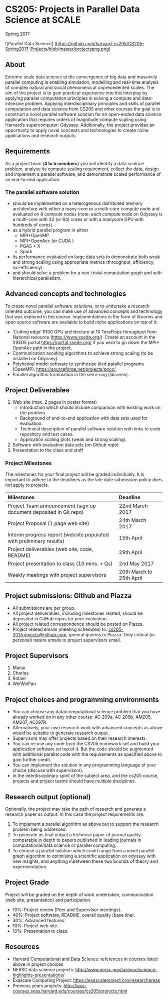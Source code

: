 # CS205: Projects in Parallel Data Science at SCALE
Spring 2017

![Parallel Data Science]
(https://github.com/harvard-cs205/CS205-Spring2017-Projects/blob/master/projectspng.png)


## About
Extreme scale data science at the convergence of big data and massively parallel computing is enabling simulation, modelling and real-time analysis of complex natural and social phenomena at unprecedented scales. The aim of the project is to gain practical experience into this interplay by applying parallel computation principles in solving a compute and data-intensive problem. 
Applying interdisciplinary principles and skills of parallel computation and data science from CS205 and other courses  the goal is to construct a novel parallel software solution for an open-ended data science application that requires orders of magnitude compute scaling using Harvard’s supercomputer: Odyssey. Additionally, the project provides an opportunity to apply novel concepts and technologies to create niche applications and research outputs.

## Requirements
As a project team (**4 to 5 members**) you will identify a data science problem,  analyse its compute scaling requirement, collect the data, design and implement a parallel software, and demonstrate  scaled performance of an end-to-end application.

### The parallel software solution
- should be implemented on a heterogenous  distributed memory architecture with either a many-core or a multi-core compute node and  evaluated on 8 compute nodes (note: each compute node on Odyssey is a multi-core with 32 (or 64) cores or with a manycore GPU with hundreds of cores). 
- as a  hybrid parallel program in either 
  * MPI+OpenMP 
  * MPI+OpenAcc (or CUDA ) 
  * PGAS + X 
  * Spark
- its performance evaluated  on large data sets to  demonstrate both weak and strong scaling using appropriate metrics (throughput, efficiency, iso-efficiency).
- and should solve a problem for a  non-trivial computation graph and with hierarchical parallelism. 

## Advanced concepts and technologies
To create novel parallel software solutions, or to undertake a research oriented outcome,  you can make use of advanced concepts and technology that was explored in the course. Implementations in the form of libraries and open source software  are available to build niche applications on top of it:
- ‘Cutting edge’ P100 GPU architecture at 10 TeraFlops throughput from National resource (https://www.xsede.org/). Create an account in the XSEDE portal https://portal.xsede.org/ if you wish to go down the MPI+ OpenAcc path in the project. 
- Communication avoiding algorithms  to achieve strong scaling (to be installed on Odyssey).
- Polyhedral model software to synthesise tiled parallel programs (OpenMP). https://sourceforge.net/projects/pocc/
- Parallel algorithm formulation in the semi-ring (libraries).


## Project Deliverables
1. Web site (max. 2 pages in poster format)
   * Introduction which should include comparison with existing work on the problem.
   * Background of end-to-end application with data sets used for evaluation.
   * Technical description of parallel software solution with links to code repository and test cases. 
   * Application scaling plots (weak and strong scaling).
2. Software with evaluation data sets (on Github repo)
3. Presentation to the class and staff

### Project Milestones
The milestones for your final project will be graded individually. It is important to adhere to the deadlines as the late date submission policy does not apply to projects. 

| Milestones    | Deadline  | 
| :------------- |:-------------| 
| Project Team announcement (sign up document deposited in Git repo)     | 22nd March 2017 | 
| Project Proposal (1 page web site)       | 24th March 2017      |
| Interim progress report (website populated with preliminary results) | 15th April      | 
| Project deliverables (web site, code, README)| 29th April      | 
| Project presentation to class (10 mins. + Qs)      | 2nd May 2017      | 
| Weekly meetings with project supervisors | 20th March to 25th April |

## Project submissions: Github and Piazza
- All submissions are per group.
- All project deliverables, including milestones related,  should be deposited in GitHub repos for peer evaluation.
- All project related correspondence should be posted on Piazza. 
- Project related emails (meeting schedules) to: cs205-2017projects@github.com, general queries to Piazza. Only critical (or personal) nature emails to project supervisors email. 

## Project Supervisors
1. Manju
2. Charles 
3. Rafael
4. WeiWeiPan

## Project choices and programming environments
- You can choose any data/computational science problem that you have already worked on in any other course: AC 209a, AC 209b, AM205, AM207, AC297R.
- Alternatively, your own research work with advanced concepts as above would be suitable to generate research output. 
- Supervisors may offer projects  based on their research interests. 
- You can re-use any code from the CS205 homework set and build your application software on top of it. But the code should be augmented with additional parallel code with  the requirements as specified above to gain further credit.
- You can implement the solution in any programming language of your choice (discuss with supervisors). 
- In the interdisciplinary spirit of the subject area, and the cs205 course, projects and project teams should have multiple disciplines.


## Research output (optional)
Optionally, the project may take the path of research and generate a research paper as output.  In this case the project requirements are:

1. To implement a parallel algorithm as above but to support the research problem being addressed.
2. To generate as  final output a technical paper of journal quality comparable in depth to  papers published  in leading journals in computational/data science or parallel computing.
3. To choose a parallel solution which could range from  a novel parallel graph algorithm  to optimising a scientific application  on odyssey with new insights,  and anything inbetween these two bounds of theory and experimentation.

## Project Grade
Project will be graded on the depth of work undertaken, communication (web site, presentation) and participation. 
- 10%: Project review (Peer and Supervisor meetings).
- 40%: Project software, README, overall quality (base line).
- 30%: Advanced features.
- 10%: Project web site.
- 10%: Presentation to class.

## Resources 
- Harvard Computational and Data Science: references in courses listed above in project choices
- NERSC data science projects: http://www.nersc.gov/science/science-highlights-presentations/
- Exascale Computing Project: https://exascaleproject.org/researchareas
- Previous years projects: http://iacs-courses.seas.harvard.edu/courses/cs205/projects.html


